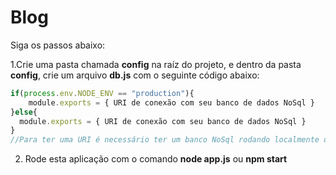 # Blog 
Siga os passos abaixo:

1.Crie uma pasta chamada **config** na raíz do projeto, e dentro da pasta **config**, crie um arquivo **db.js** com o seguinte código abaixo:
~~~javascript
if(process.env.NODE_ENV == "production"){
	module.exports = { URI de conexão com seu banco de dados NoSql }
}else{
  module.exports = { URI de conexão com seu banco de dados NoSql }
}
//Para ter uma URI é necessário ter um banco NoSql rodando localmente ou on-line
~~~
2. Rode esta aplicação com o comando **node app.js** ou **npm start**
